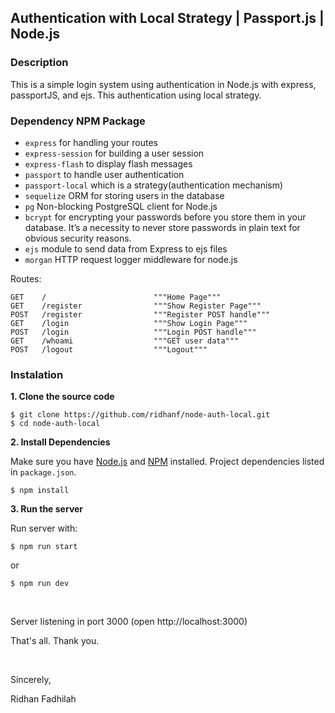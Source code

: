 ## Authentication with Local Strategy | Passport.js | Node.js

### Description

This is a simple login system using authentication in Node.js with express, passportJS, and ejs. This authentication using local strategy.

### Dependency NPM Package

- `express`               for handling your routes
- `express-session`       for building a user session
- `express-flash`         to display flash messages
- `passport`              to handle user authentication
- `passport-local`        which is a strategy(authentication mechanism)
- `sequelize`             ORM for storing users in the database
- `pg`                    Non-blocking PostgreSQL client for Node.js
- `bcrypt`                for encrypting your passwords before you store them in your database. It’s a necessity to never store passwords in plain text for obvious security reasons.
- `ejs`                   module to send data from Express to ejs files
- `morgan`                HTTP request logger middleware for node.js 

Routes:

```
GET    /                        """Home Page"""
GET    /register                """Show Register Page"""
POST   /register                """Register POST handle"""
GET    /login                   """Show Login Page"""
POST   /login                   """Login POST handle"""
GET    /whoami                  """GET user data"""
POST   /logout                  """Logout"""
```

### Instalation

**1. Clone the source code**

```
$ git clone https://github.com/ridhanf/node-auth-local.git
$ cd node-auth-local
```

**2. Install Dependencies**

Make sure you have [Node.js](https://nodejs.org/) and [NPM](https://www.npmjs.com/) installed. Project dependencies listed in `package.json`.

```
$ npm install
```

**3. Run the server**

Run server with:

```
$ npm run start
```

or

```
$ npm run dev
```

&nbsp;

Server listening in port 3000 (open http://localhost:3000)

That's all. Thank you.

&nbsp;

Sincerely,

Ridhan Fadhilah

